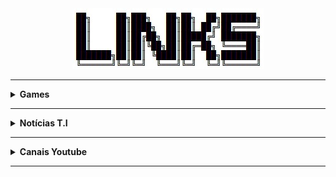 <div align="Center"> 
<a 
  href="https://github.com/n3ur0cr45h/Links/blob/main/Links.jpg"> <img src="https://raw.githubusercontent.com/n3ur0cr45h/Links/main/Links.jpg" alt="Puppet Image">
</a>
</div>

----

<details>
  <summary><b> Games </b></summary>
<div align="Center"> 
<br>

| Título         | Descrição                   | URL                                                                                 | 
| ---------------| ----------------------------|-------------------------------------------------------------------------------------| 
| PCGamingWiki   | Troubleshoot de Games       | https://www.pcgamingwiki.com/wiki/Home                                              |
| SteamDB        | Banco de Dados - Steam      | https://steamdb.info/                                                               |
| GG Deals       | KeyShop Hub                 | https://gg.deals/                                                                   |
| Eneba          | Keyshop Hub - Terceira      | https://www.eneba.com/                                                              |

</div> 
</details>

----

<details>
  <summary><b> Notícias T.I </b></summary>
<div align="Center"> 
<br>

| Título         | Descrição                   | URL                                                                                 | 
| ---------------| ----------------------------|-------------------------------------------------------------------------------------| 
| TechPowerUp    | Notícias                    | https://www.techpowerup.com/                                                        |
| Tom's Hardware | Guias                       | https://www.tomshardware.com/                                                       |
| AnandTech      | Análises                    | https://www.anandtech.com/                                                          |
| The Guru of 3D | Benchmarks                  | https://www.guru3d.com/                                                             |

</div> 
</details>

----

<details>
  <summary><b> Canais Youtube </b></summary>
<div align="Center"> 
<br>

| Título                         | Descrição                        | URL                                                                                 | 
| -------------------------------| ---------------------------------|-------------------------------------------------------------------------------------| 
| Hardware Canucks               | Reviews                          | https://www.youtube.com/@HardwareCanucks                                            | 
| Hardware Unboxed               | Reviews                          | https://www.youtube.com/@Hardwareunboxed                                            | 
| DawidDoesTechStuff             | Reviews                          | https://www.youtube.com/@DawidDoesTechStuff                                         | 
| GDTech Informática             | Manutenção                       | https://www.youtube.com/c/GDTechInform%C3%A1tica                                    | 
| Retro Renegade Repairs         | Restauração                      | https://www.youtube.com/@RetroRenegadeRepairs                                       |  
| Zac Builds                     | Projetos DIY                     | https://www.youtube.com/@ZacBuilds                                                  |  
| David Bombal                   | Cibersegurança                   | https://www.youtube.com/@davidbombal                                                | 
| John Hammond                   | Cibersegurança                   | https://www.youtube.com/@_JohnHammond                                               | 
| Paulo Gomes                    | Manutenção                       | https://www.youtube.com/@PauloGomesVGA                                              | 
| Linus Tech Tips                | Hardware                         | https://www.youtube.com/@LinusTechTips                                              | 
| Ashton’s Retro Computer Room   | Retrocomputação                  | https://www.youtube.com/@ashtonsretrocomputerroom                                   | 
| History of Gadgets             | História                         | https://www.youtube.com/@history.of.gadgets                                         | 
| Sci-Fi Odyssey                 | Ficção Científica                | https://www.youtube.com/@Sci-FiOdyssey                                              | 
| PC Security Channel            | Cibersegurança                   | https://www.youtube.com/@pcsecuritychannel                                          | 
| Jeff Geerling                  | Infraestrutura                   | https://www.youtube.com/@JeffGeerling                                               | 

</div> 
</details>

----
